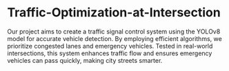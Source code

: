 # Traffic-Optimization-at-Intersection
Our project aims to create a traffic signal control system using the YOLOv8 model for accurate vehicle detection. By employing efficient algorithms, we prioritize congested lanes and emergency vehicles. Tested in real-world intersections, this system enhances traffic flow and ensures emergency vehicles can pass quickly, making city streets smarter.
